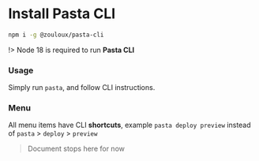 # Install Pasta CLI

```bash
npm i -g @zouloux/pasta-cli
```

!> Node 18 is required to run **Pasta CLI**

### Usage

Simply run `pasta`, and follow CLI instructions.

### Menu

All menu items have CLI **shortcuts**, example `pasta deploy preview` instead of `pasta` > `deploy` > `preview`


> Document stops here for now
